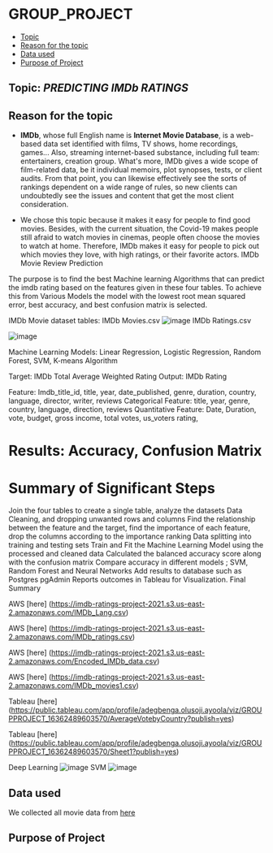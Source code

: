# GROUP_PROJECT

- [Topic](#topic)
- [Reason for the topic](#reason-for-the-topic)
- [Data used](#data-used)
- [Purpose of Project](#purpose-of-project)

## Topic: *PREDICTING IMDb RATINGS*

## Reason for the topic

- **IMDb**, whose full English name is **Internet Movie Database**, is a web-based data set identified with films, TV shows, home recordings, games... Also, streaming internet-based substance, including full team: entertainers, creation group. What's more, IMDb gives a wide scope of film-related data, be it individual memoirs, plot synopses, tests, or client audits. From that point, you can likewise effectively see the sorts of rankings dependent on a wide range of rules, so new clients can undoubtedly see the issues and content that get the most client consideration.

- We chose this topic because it makes it easy for people to find good movies. Besides, with the current situation, the Covid-19 makes people still afraid to watch movies in cinemas, people often choose the movies to watch at home. Therefore, IMDb makes it easy for people to pick out which movies they love, with high ratings, or their favorite actors.
IMDb Movie Review Prediction

The purpose is to find the best Machine learning Algorithms that can predict the imdb rating based on the features given in these four tables. To achieve this from Various Models the model with the lowest root mean squared error, best accuracy, and best confusion matrix is selected.


IMDb Movie dataset tables:
IMDb Movies.csv
![image](https://user-images.githubusercontent.com/70987568/140666157-9f9961c7-88a1-4364-a074-9c60acedb134.png)
IMDb Ratings.csv

![image](https://user-images.githubusercontent.com/70987568/140666167-83f28585-2f7a-4a0e-b838-31daa99e7c2a.png)

Machine Learning Models: Linear Regression, Logistic Regression, Random Forest,  SVM, K-means Algorithm

Target: IMDb Total Average Weighted Rating
Output: IMDb Rating

Feature: Imdb_title_id, title, year, date_published, genre, duration, country, language, director, writer, reviews
Categorical Feature: title, year, genre, country, language, direction, reviews
Quantitative Feature: Date, Duration, vote, budget, gross income, total votes, us_voters rating, 

# Results: Accuracy, Confusion Matrix

# Summary of Significant Steps
Join the four tables to create a single table, analyze the datasets
Data Cleaning, and dropping unwanted rows and columns
Find the relationship between the feature and the target, find the importance of each feature, drop the columns according to the importance ranking
Data splitting into training and testing sets
Train and Fit the Machine Learning Model using the processed and cleaned data
Calculated the balanced accuracy score along with the confusion matrix
Compare accuracy in different models ; SVM, Random Forest and Neural Networks
Add results to database such as Postgres pgAdmin
Reports outcomes in Tableau for Visualization.
Final Summary

AWS [here] (https://imdb-ratings-project-2021.s3.us-east-2.amazonaws.com/IMDb_Lang.csv)

AWS [here] (https://imdb-ratings-project-2021.s3.us-east-2.amazonaws.com/IMDb_ratings.csv)

AWS [here] (https://imdb-ratings-project-2021.s3.us-east-2.amazonaws.com/Encoded_IMDb_data.csv)

AWS [here] (https://imdb-ratings-project-2021.s3.us-east-2.amazonaws.com/IMDb_movies1.csv)

Tableau [here] (https://public.tableau.com/app/profile/adegbenga.olusoji.ayoola/viz/GROUPPROJECT_16362489603570/AverageVotebyCountry?publish=yes)

Tableau [here] (https://public.tableau.com/app/profile/adegbenga.olusoji.ayoola/viz/GROUPPROJECT_16362489603570/Sheet1?publish=yes)

Deep Learning ![image](https://user-images.githubusercontent.com/70987568/142970372-b095ccde-1b0c-4ac4-80a1-4688f398df04.png)
SVM ![image](https://user-images.githubusercontent.com/70987568/142970476-3dd5c8a7-ab9d-40fc-8573-0297467c6232.png)

## Data used
We collected all movie data from [here](https://www.kaggle.com/stefanoleone992/imdb-extensive-dataset?select=IMDb+ratings.csv)

## Purpose of Project


